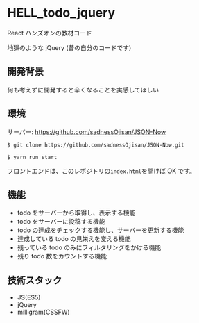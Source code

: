 # HELL_todo_jquery

React ハンズオンの教材コード

地獄のような jQuery (昔の自分のコードです)

## 開発背景

何も考えずに開発すると辛くなることを実感してほしい

## 環境

サーバー: https://github.com/sadnessOjisan/JSON-Now

```
$ git clone https://github.com/sadnessOjisan/JSON-Now.git

$ yarn run start
```

フロントエンドは、このレポジトリの`index.html`を開けば OK です。

## 機能

- todo をサーバーから取得し、表示する機能
- todo をサーバーに投稿する機能
- todo の達成をチェックする機能し、サーバーを更新する機能
- 達成している todo の見栄えを変える機能
- 残っている todo のみにフィルタリングをかける機能
- 残り todo 数をカウントする機能

## 技術スタック

- JS(ES5)
- jQuery
- milligram(CSSFW)
